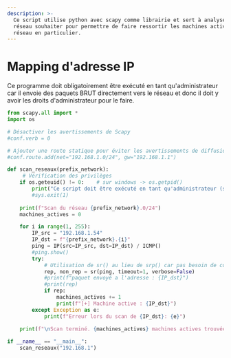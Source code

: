 ```yaml
---
description: >-
  Ce script utilise python avec scapy comme librairie et sert à analyser le
  réseau souhaiter pour permettre de faire ressortir les machines actives de ce
  réseau en particulier.
---
```


# Mapping d'adresse IP

Ce programme doit obligatoirement être exécuté en tant qu'administrateur car il envoie des paquets BRUT directement vers le réseau et donc il doit y avoir les droits d'administrateur pour le faire.

```python
from scapy.all import *
import os

# Désactiver les avertissements de Scapy
#conf.verb = 0

# Ajouter une route statique pour éviter les avertissements de diffusion
#conf.route.add(net="192.168.1.0/24", gw="192.168.1.1")

def scan_reseaux(prefix_network):
     # Vérification des privilèges
    if os.geteuid() != 0:    # sur windows -> os.getpid()
        print("Ce script doit être exécuté en tant qu'administrateur (sudo)")
        #sys.exit(1)
    
    print(f"Scan du réseau {prefix_network}.0/24")
    machines_actives = 0

    for i in range(1, 255):
        IP_src = "192.168.1.54"
        IP_dst = f"{prefix_network}.{i}"
        ping = IP(src=IP_src, dst=IP_dst) / ICMP()
        #ping.show()
        try:
            # Utilisation de sr() au lieu de srp() car pas besoin de couche Ethernet
            rep, non_rep = sr(ping, timeout=1, verbose=False)
            #print(f"paquet envoyé a l'adresse : {IP_dst}")
            #print(rep)
            if rep:
                machines_actives += 1
                print(f"[+] Machine active : {IP_dst}")
        except Exception as e:
            print(f"Erreur lors du scan de {IP_dst}: {e}")

    print(f"\nScan terminé. {machines_actives} machines actives trouvées.")
    
if __name__ == "__main__":
    scan_reseaux("192.168.1")


```

